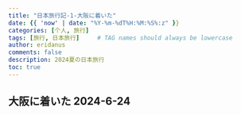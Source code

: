 ```yaml
---
title: "日本旅行記-1-大阪に着いた"
date: {{ 'now' | date: "%Y-%m-%dT%H:%M:%S%:z" }}
categories: [个人, 旅行]
tags: [旅行, 日本旅行]     # TAG names should always be lowercase
author: eridanus
comments: false
description: 2024夏の日本旅行
toc: true
---
```


## 大阪に着いた 2024-6-24

